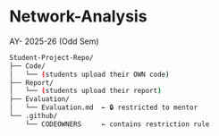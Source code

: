 # Network-Analysis
AY- 2025-26 (Odd Sem)
```bash
Student-Project-Repo/
├── Code/
│   └── (students upload their OWN code)
├── Report/
│   └── (students upload their report)
├── Evaluation/
│   └── Evaluation.md  ← 🔒 restricted to mentor
└── .github/
    └── CODEOWNERS     ← contains restriction rule
